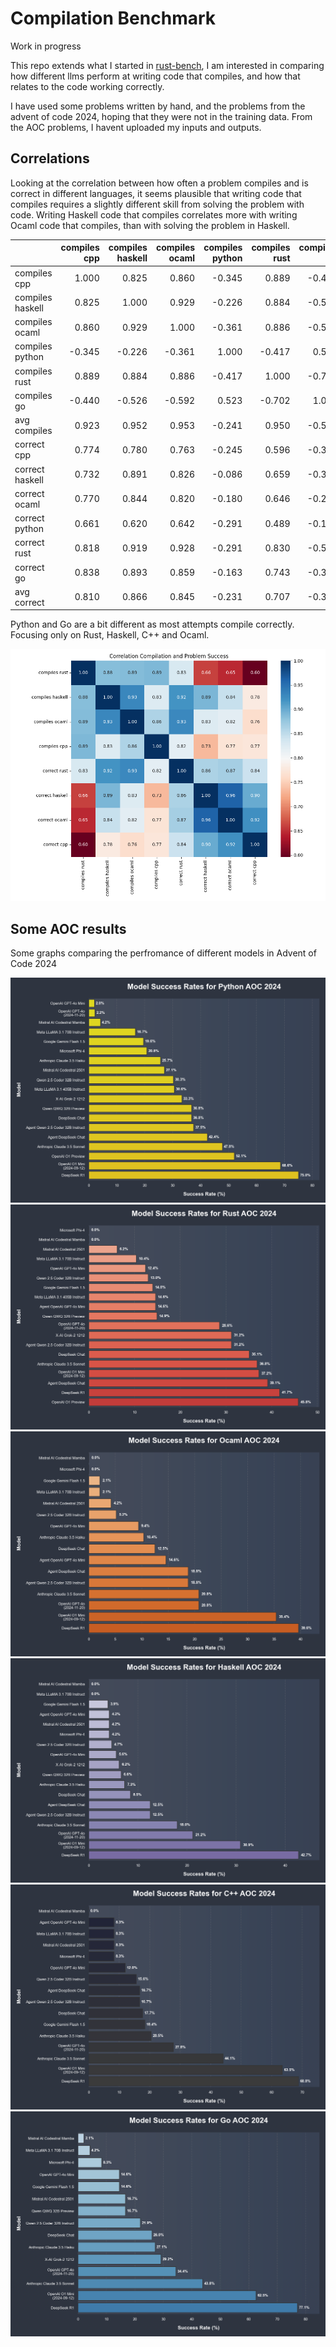 # Compilation Benchmark #

Work in progress

This repo extends what I started in [rust-bench](https://github.com/Gusanidas/rust-bench), I am interested in comparing how different llms perform at writing code that compiles, and how that relates to the code working correctly.

I have used some problems written by hand, and the problems from the advent of code 2024, hoping that they were not in the training data.
From the AOC problems, I havent uploaded my inputs and outputs.

## Correlations ##

Looking at the correlation between how often a problem compiles and is correct in different languages, it seems plausible that writing code that compiles requires a slightly different skill from solving the problem with code.
Writing Haskell code that compiles correlates more with writing Ocaml code that compiles, than with solving the problem in Haskell. 


| | compiles cpp | compiles haskell | compiles ocaml | compiles python | compiles rust | compiles go | avg compiles | correct cpp | correct haskell | correct ocaml | correct python | correct rust | correct go | avg correct |
|---|--:|--:|--:|--:|--:|--:|--:|--:|--:|--:|--:|--:|--:|--:|
| compiles cpp | 1.000 | 0.825 | 0.860 | -0.345 | 0.889 | -0.440 | 0.923 | 0.774 | 0.732 | 0.770 | 0.661 | 0.818 | 0.838 | 0.810 |
| compiles haskell | 0.825 | 1.000 | 0.929 | -0.226 | 0.884 | -0.526 | 0.952 | 0.780 | 0.891 | 0.844 | 0.620 | 0.919 | 0.893 | 0.866 |
| compiles ocaml | 0.860 | 0.929 | 1.000 | -0.361 | 0.886 | -0.592 | 0.953 | 0.763 | 0.826 | 0.820 | 0.642 | 0.928 | 0.859 | 0.845 |
| compiles python | -0.345 | -0.226 | -0.361 | 1.000 | -0.417 | 0.523 | -0.241 | -0.245 | -0.086 | -0.180 | -0.291 | -0.291 | -0.163 | -0.231 |
| compiles rust | 0.889 | 0.884 | 0.886 | -0.417 | 1.000 | -0.702 | 0.950 | 0.596 | 0.659 | 0.646 | 0.489 | 0.830 | 0.743 | 0.707 |
| compiles go | -0.440 | -0.526 | -0.592 | 0.523 | -0.702 | 1.000 | -0.545 | -0.327 | -0.343 | -0.270 | -0.199 | -0.588 | -0.336 | -0.369 |
| avg compiles | 0.923 | 0.952 | 0.953 | -0.241 | 0.950 | -0.545 | 1.000 | 0.753 | 0.806 | 0.816 | 0.609 | 0.912 | 0.874 | 0.841 |
| correct cpp | 0.774 | 0.780 | 0.763 | -0.245 | 0.596 | -0.327 | 0.753 | 1.000 | 0.900 | 0.922 | 0.907 | 0.841 | 0.934 | 0.978 |
| correct haskell | 0.732 | 0.891 | 0.826 | -0.086 | 0.659 | -0.343 | 0.806 | 0.900 | 1.000 | 0.961 | 0.713 | 0.863 | 0.945 | 0.936 |
| correct ocaml | 0.770 | 0.844 | 0.820 | -0.180 | 0.646 | -0.270 | 0.816 | 0.922 | 0.961 | 1.000 | 0.813 | 0.867 | 0.953 | 0.968 |
| correct python | 0.661 | 0.620 | 0.642 | -0.291 | 0.489 | -0.199 | 0.609 | 0.907 | 0.713 | 0.813 | 1.000 | 0.669 | 0.841 | 0.891 |
| correct rust | 0.818 | 0.919 | 0.928 | -0.291 | 0.830 | -0.588 | 0.912 | 0.841 | 0.863 | 0.867 | 0.669 | 1.000 | 0.868 | 0.896 |
| correct go | 0.838 | 0.893 | 0.859 | -0.163 | 0.743 | -0.336 | 0.874 | 0.934 | 0.945 | 0.953 | 0.841 | 0.868 | 1.000 | 0.980 |
| avg correct | 0.810 | 0.866 | 0.845 | -0.231 | 0.707 | -0.369 | 0.841 | 0.978 | 0.936 | 0.968 | 0.891 | 0.896 | 0.980 | 1.000 |

Python and Go are a bit different as most attempts compile correctly.
Focusing only on Rust, Haskell, C++ and Ocaml.

![correlation_image](img/correlation_1.png)

## Some AOC results #

Some graphs comparing the perfromance of different models in Advent of Code 2024

![python aoc](img/python_aoc_2.png)
![rust_aoc](img/rust_aoc_2.png)
![ocaml_aoc](img/ocaml_aoc_2.png)
![haskell_aoc](img/haskell_aoc_2.png)
![cpp aoc](img/cpp_aoc_2.png)
![go aoc](img/go_aoc_2.png)
